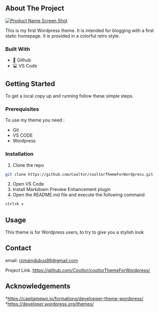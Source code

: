 
<!-- ABOUT THE PROJECT -->
## About The Project

[![Product Name Screen Shot][product-screenshot]](https://example.com)

This is my first Wordpress theme. It is intended for blogging with a first static homepage.
It is provided in a colorful retro style.

### Built With


* 🐙 Github
* 💻 VS Code

<!-- GETTING STARTED -->
## Getting Started

To get a local copy up and running follow these simple steps.

### Prerequisites

To use my theme you need :
* Git
* VS CODE
* Wordpress


### Installation
 
1. Clone the repo
```sh
git clone https://github.com/Cooltor/cooltorThemeForWordpress.git
```
2. Open VS Code
3. Install Markdown Preview Enhancement plugin
3. Open the README.md file and execute the following command
```sh
ctrl+k v
```


<!-- USAGE EXAMPLES -->
## Usage

This theme is for Wordpress users, to try to give you a stylish look



<!-- CONTACT -->
## Contact

email: romaindubus86@gmail.com

Project Link: https://github.com/Cooltor/cooltorThemeForWordpress/



<!-- ACKNOWLEDGEMENTS -->
## Acknowledgements

*https://capitainewp.io/formations/developper-theme-wordpress/
*https://developer.wordpress.org/themes/





<!-- MARKDOWN LINKS & IMAGES -->
<!-- https://www.markdownguide.org/basic-syntax/#reference-style-links -->
[contributors-shield]: https://img.shields.io/github/contributors/NicolasBrondin/basic-readme-template.svg?style=flat-square
[contributors-url]: https://github.com/NicolasBrondin/basic-readme-template/graphs/contributors
[forks-shield]: https://img.shields.io/github/forks/NicolasBrondin/basic-readme-template.svg?style=flat-square
[forks-url]: https://github.com/NicolasBrondin/basic-readme-template/network/members
[stars-shield]: https://img.shields.io/github/stars/NicolasBrondin/basic-readme-template.svg?style=flat-square
[stars-url]: https://github.com/NicolasBrondin/basic-readme-template/stargazers
[issues-shield]: https://img.shields.io/github/issues/NicolasBrondin/basic-readme-template.svg?style=flat-square
[issues-url]: https://github.com/NicolasBrondin/basic-readme-template/issues
[license-shield]: https://img.shields.io/github/license/NicolasBrondin/basic-readme-template.svg?style=flat-square
[license-url]: https://github.com/NicolasBrondin/basic-readme-template/blob/master/LICENSE.txt
[linkedin-shield]: https://img.shields.io/badge/-LinkedIn-black.svg?style=flat-square&logo=linkedin&colorB=555
[linkedin-url]: https://linkedin.com/in/othneildrew
[product-screenshot]: docs/cover.jpg
